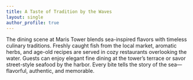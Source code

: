 ```yaml
---
title: A Taste of Tradition by the Waves
layout: single
author_profile: true
---
```


The dining scene at Maris Tower blends sea-inspired flavors with timeless culinary traditions. Freshly caught fish from the local market, aromatic herbs, and age-old recipes are served in cozy restaurants overlooking the water. Guests can enjoy elegant fine dining at the tower’s terrace or savor street-style seafood by the harbor. Every bite tells the story of the sea—flavorful, authentic, and memorable.
